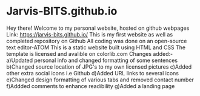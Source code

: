 # Jarvis-BITS.github.io
Hey there! Welcome to my personal website, hosted on github webpages
Link: https://jarvis-bits.github.io/
This is my first website as well as completed repository on Github
All coding was done on an open-source text editor-ATOM
This is a static website built using HTML and CSS
The template is licensed and avalible on colorlib.com
Changes added:- a)Updated personal info and changed formatting of some sentences
                b)Changed source location of JPG's to my own licensed pictures
                c)Added other extra social icons i.e Github
                d)Added URL links to several icons
                e)Changed design formatting of various tabs and removed contact number
                f)Addded comments to enhance readibility
                g)Added a landing page
                
